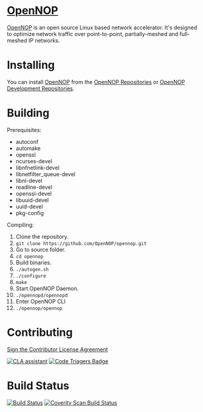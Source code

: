 [OpenNOP][]
===========
[OpenNOP][] is an open source Linux based network accelerator. It's designed to optimize network traffic over point-to-point, partially-meshed and full-meshed IP networks.

Installing
==================
You can install [OpenNOP][] from the [OpenNOP Repositories][] or [OpenNOP Development Repositories][].

Building
================
Prerequisites:

* autoconf
* automake
* openssl
* ncurses-devel
* libnfnetlink-devel
* libnetfilter_queue-devel
* libnl-devel
* readline-devel
* openssl-devel
* libuuid-devel
* uuid-devel
* pkg-config

Compiling:

1. Clone the repository.
 1. `git clone https://github.com/OpenNOP/opennop.git`
2. Go to source folder.
 1. `cd opennop`
3. Build binaries.
 1. `./autogen.sh`
 2. `./configure`
 3. `make`
4. Start OpenNOP Daemon.
 1. `./opennopd/opennopd`
5. Enter OpenNOP CLI
 1. `./opennop/opennop`


Contributing
=======================
[Sign the Contributor License Agreement][]

[![CLA assistant](https://cla-assistant.io/readme/badge/OpenNOP/opennop)](https://cla-assistant.io/OpenNOP/opennop)
[![Code Triagers Badge](https://www.codetriage.com/opennop/opennop/badges/users.svg)](https://www.codetriage.com/opennop/opennop)

Build Status
=======================
[![Build Status](https://travis-ci.org/OpenNOP/opennop.svg)](https://travis-ci.org/OpenNOP/opennop)
<a href="https://scan.coverity.com/projects/opennop">
  <img alt="Coverity Scan Build Status"
       src="https://scan.coverity.com/projects/809/badge.svg"/>
</a>

[OpenNOP]:                                   http://www.opennop.org/
[Sign the Contributor License Agreement]:    https://cla-assistant.io/OpenNOP/opennop
[OpenNOP Repositories]:                      https://build.opensuse.org/project/repositories/network:opennop
[OpenNOP Development Repositories]:          https://build.opensuse.org/project/repositories/network:opennop:devel
